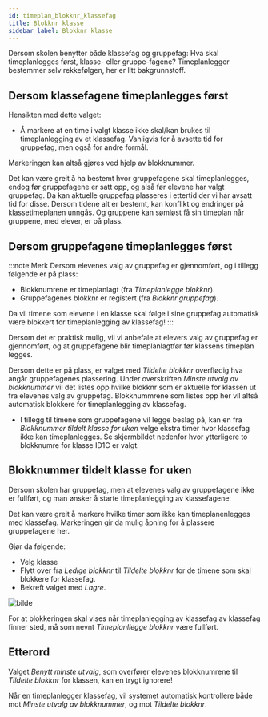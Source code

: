 ```yaml
---
id: timeplan_blokknr_klassefag
title: Blokknr klasse
sidebar_label: Blokknr klasse
---
```


Dersom skolen benytter både klassefag og gruppefag:
Hva skal timeplanlegges først, klasse- eller gruppe-fagene? Timeplanlegger bestemmer selv rekkefølgen, her er litt bakgrunnstoff.

## Dersom klassefagene timeplanlegges først 

Hensikten med dette valget:

- Å markere at en time i valgt klasse ikke skal/kan brukes til timeplanlegging av et klassefag. Vanligvis for å avsette tid for gruppefag, men også for andre formål.

Markeringen kan altså gjøres ved hjelp av blokknummer.

Det kan være greit å ha bestemt hvor gruppefagene skal timeplanlegges, endog før gruppefagene er satt opp, og alså før elevene har valgt gruppefag. Da kan aktuelle gruppefag plasseres i ettertid der vi har avsatt tid for disse. Dersom tidene alt er bestemt, kan konflikt og endringer på klassetimeplanen unngås. Og gruppene kan sømløst få sin timeplan når gruppene, med elever, er på plass.

## Dersom gruppefagene timeplanlegges først 

:::note Merk
Dersom elevenes valg av gruppefag er gjennomført, og i tillegg følgende er på plass: 
- Blokknumrene er timeplanlagt (fra _Timeplanlegge blokknr_).
- Gruppefagenes blokknr er registert (fra _Blokknr gruppefag_).

Da vil timene som elevene i en klasse skal følge i sine gruppefag automatisk være blokkert for timeplanlegging av klassefag!
:::

Dersom det er praktisk mulig, vil vi anbefale at elevers valg av gruppefag er gjennomført, og at gruppefagene blir timeplanlagtfør før klassens timeplan legges. 

Dersom dette er på plass, er valget med _Tildelte blokknr_ overflødig hva angår gruppefagenes plassering. Under overskriften _Minste utvalg av blokknummer_ vil det listes opp hvilke blokknr som er aktuelle for klassen ut fra elevenes valg av gruppefag. Blokknummrene som listes opp her vil altså automatisk blokkere for timeplanlegging av klassefag.

- I tillegg til timene som gruppefagene vil legge beslag på, kan en fra _Blokknummer tildelt klasse for uken_ velge ekstra timer hvor klassefag ikke kan timeplanlegges. Se skjermbildet nedenfor hvor ytterligere to blokknumre for klasse ID1C er valgt.

## Blokknummer tildelt klasse for uken
Dersom skolen har gruppefag, men at elevenes valg av gruppefagene ikke er fullført, og man ønsker å starte timeplanlegging av klassefagene:

Det kan være greit å markere hvilke timer som ikke kan timeplanenlegges med klassefag. Markeringen gir da mulig åpning for å plassere gruppefagene her.

Gjør da følgende:
- Velg klasse
- Flytt over fra _Ledige blokknr_ til _Tildelte blokknr_ for de timene som skal blokkere for klassefag.
- Bekreft valget med _Lagre_.

![bilde](https://user-images.githubusercontent.com/80097133/160382311-6be42fbd-36e2-4a03-902e-99678c959ae5.png)

For at blokkeringen skal vises når timeplanlegging av klassefag av klassefag finner sted, må som nevnt _Timeplanllegge blokknr_ være fullført.

## Etterord

Valget _Benytt minste utvalg_, som overfører elevenes blokknumrene til _Tildelte blokknr_ for klassen, kan en trygt ignorere! 

Når en timeplanlegger klassefag, vil systemet automatisk kontrollere både mot  _Minste utvalg av blokknummer_, og mot _Tildelte blokknr_.
